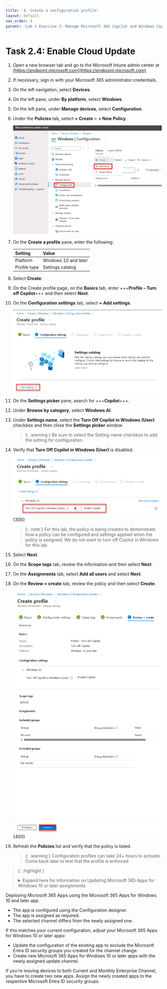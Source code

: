 ```yaml
---
title: '4. Create a configuration profile'
layout: default
nav_order: 4
parent: 'Lab 1 Exercise 2: Manage Microsoft 365 Copilot and Windows Copilot'
---
```


# Task 2.4: Enable Cloud Update

1. Open a new browser tab and go to the Microsoft Intune admin center at [https://endpoint.microsoft.com](https://endpoint.microsoft.com)

1. If necessary, sign in with your Microsoft 365 administrator credentials.

1. On the left navigation, select **Devices**.

1. On the left pane, under **By platform**, select **Windows**.

1. On the left pane, under **Manage devices**, select **Configuration**.

1. Under the **Policies** tab, select **+ Create** > **+ New Policy**.

    ![NewWindowsConfigurationPolicy.jpg](../media/Updates/NewWindowsConfigurationPolicy.jpg "Image of the Windows Configuration page with Configuration and Create New Policy highlighted")

1. On the **Create a profile** pane, enter the following:

    | Setting | Value |
    |:---------|:---------|
    | Platform   | Windows 10 and later  |
    | Profile type   | Settings catalog  |

1. Select **Create**.    

1. On the Create profile page, on the **Basics** tab, enter +++**Profile – Turn off Copilot**+++ and then select **Next**.

1. On the **Configuration settings** tab, select **+ Add settings**.

    ![b14.jpg](../media/lab1/b14.jpg)

1. On the **Settings picker** pane, search for +++**Copilot**+++.

1. Under **Browse by category**, select **Windows AI**.

1. Under **Settings name**, select the **Turn Off Copilot in Windows (User)** checkbox and then close the **Settings picker** window.

    >{: .warning } Be sure to select the Setting name checkbox to add the setting for configuration.

1. Verify that **Turn Off Copilot in Windows (User)** is disabled.

    ![b16.jpg](../media/lab1/b16.jpg){300}

    > {: .note } For this lab, the policy is being created to demonstrate how a policy can be configured and settings applied when the policy is assigned. We do not want to turn off Copilot in Windows for this lab.

1. Select **Next**.

1. On the **Scope tags** tab, review the information and then select **Next**.

1. On the **Assignments** tab, select **Add all users** and select **Next**.

1. On the **Review + create** tab, review the policy and then select **Create**.

    ![b17.jpg](../media/lab1/b17.jpg){400}

1. Refresh the **Policies** list and verify that the policy is listed.

    >{: .warning } Configuration profiles can take 24+ hours to activate. Come back later to test that the profile is enforced.

>{: .highlight }<details><summary>Expand here for information on Updating Microsoft 365 Apps for Windows 10 or later assignments</summary>
>
>#### Update Microsoft 365 Apps for Windows 10 or later assignments
>
>If you're deploying Microsoft 365 Apps with Intune using the Microsoft 365 Apps for Windows 10 and later app, the channel selected in the app configuration is re-evaluated and enforced during policy refresh. If the channels don't match, this causes unexpected channel flipping under the following circumstances:
>
Deploying Microsoft 365 Apps using the Microsoft 365 Apps for Windows 10 and later app.
- The app is configured using the Configuration designer.
- The app is assigned as required.
- The selected channel differs from the newly assigned one.
>
If this matches your current configuration, adjust your Microsoft 365 Apps for Windows 10 or later apps:
>
- Update the configuration of the existing app to exclude the Microsoft Entra ID security groups you created for the channel change.
- Create new Microsoft 365 Apps for Windows 10 or later apps with the newly assigned update channel.
>
If you're moving devices to both Current and Monthly Enterprise Channel, you have to create two new apps. Assign the newly created apps to the respective Microsoft Entra ID security groups.
</details>

